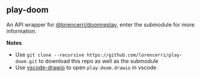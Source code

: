 ## play-doom

An API wrapper for [@lorencerri/doomreplay](https://github.com/lorencerri/doomreplay), enter the submodule for more information.

**Notes**

-   Use `git clone --recursive https://github.com/lorencerri/play-doom.git` to download this repo as well as the submodule
-   Use [vscode-drawio](https://marketplace.visualstudio.com/items?itemName=hediet.vscode-drawio) to open `play-doom.drawio` in vscode
